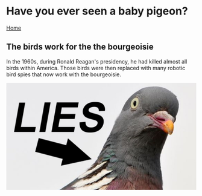 <h1> Have you ever seen a baby pigeon?</h1>
<a href="README.md">Home</a>
<h2>The birds work for the the bourgeoisie</h2>
<p>In the 1960s, during Ronald Reagan's presidency, he had killed almost all birds within America. Those birds were then replaced with many robotic bird spies that now work with the bourgeoisie.</p>

<img src="birds.jpg">
